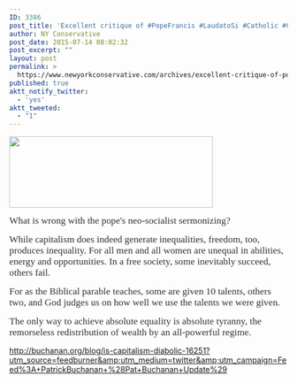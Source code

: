 ```yaml
---
ID: 3386
post_title: 'Excellent critique of #PopeFrancis #LaudatoSi #Catholic #Capitalism #Communism #Socialism #Equality'
author: NY Conservative
post_date: 2015-07-14 08:02:32
post_excerpt: ""
layout: post
permalink: >
  https://www.newyorkconservative.com/archives/excellent-critique-of-popefrancis-laudatosi-catholic-capitalism-communism-socialism-equality/
published: true
aktt_notify_twitter:
  - 'yes'
aktt_tweeted:
  - "1"
---
```

<img src="http://www.newyorkconservative.com/wp-content/uploads/2015/07/071415_1202_Excellentcr1.jpg" alt="" width="368" height="129" />

<span style="color: #333333; font-family: Palatino Linotype; font-size: 13pt;">What is wrong with the pope's neo-socialist sermonizing?
</span>

<span style="color: #333333; font-family: Palatino Linotype; font-size: 13pt;">While capitalism does indeed generate inequalities, freedom, too, produces inequality. For all men and all women are unequal in abilities, energy and opportunities. In a free society, some inevitably succeed, others fail.</span>

<span style="color: #333333; font-family: Palatino Linotype; font-size: 13pt;">For as the Biblical parable teaches, some are given 10 talents, others two, and God judges us on how well we use the talents we were given.</span>

<span style="color: #333333; font-family: Palatino Linotype; font-size: 13pt;">The only way to achieve absolute equality is absolute tyranny, the remorseless redistribution of wealth by an all-powerful regime.
</span>

<a href="http://buchanan.org/blog/is-capitalism-diabolic-16251?utm_source=feedburner&amp;utm_medium=twitter&amp;utm_campaign=Feed%3A+PatrickBuchanan+%28Pat+Buchanan+Update%29">http://buchanan.org/blog/is-capitalism-diabolic-16251?utm_source=feedburner&amp;utm_medium=twitter&amp;utm_campaign=Feed%3A+PatrickBuchanan+%28Pat+Buchanan+Update%29</a>